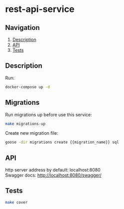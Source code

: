 # rest-api-service

## Navigation
1. [Description](#description)
1. [API](#api)
1. [Tests](#tests)

## Description
Run:
```bash 
docker-compose up -d
```

## Migrations
Run migrations up before use this service:
```bash
make migrations-up
```

Create new migration file:
```bash
goose -dir migrations create {{migration_name}} sql
```

## API
http server address by default: localhost:8080  
Swagger docs: <http://localhost:8080/swagger/>

## Tests
```bash
make cover
```
